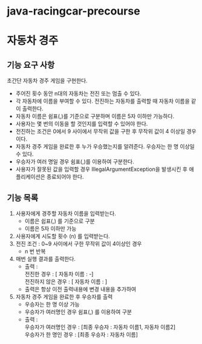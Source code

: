 # java-racingcar-precourse

# 자동차 경주
## 기능 요구 사항
초간단 자동차 경주 게임을 구현한다.</br>
- 주어진 횟수 동안 n대의 자동차는 전진 또는 멈출 수 있다.
- 각 자동차에 이름을 부여할 수 있다. 전진하는 자동차를 출력할 때 자동차 이름을 같이 출력한다.
- 자동차 이름은 쉼표(,)를 기준으로 구분하며 이름은 5자 이하만 가능하다.
- 사용자는 몇 번의 이동을 할 것인지를 입력할 수 있어야 한다.
- 전진하는 조건은 0에서 9 사이에서 무작위 값을 구한 후 무작위 값이 4 이상일 경우이다.
- 자동차 경주 게임을 완료한 후 누가 우승했는지를 알려준다. 우승자는 한 명 이상일 수 있다.
- 우승자가 여러 명일 경우 쉼표(,)를 이용하여 구분한다.
- 사용자가 잘못된 값을 입력할 경우 IllegalArgumentException을 발생시킨 후 애플리케이션은 종료되어야 한다.


## 기능 목록
1. 사용자에게 경주할 자동차 이름을 입력받는다.
   - 이름은 쉽표(,) 를 기준으로 구분
   - 이름은 5자 이하만 가능
2. 사용자에게 시도할 횟수 (n) 를 입력받는다.
3. 전진 조건 : 0~9 사이에서 구한 무작위 값이 4이상인 경우
   - n 번 반복
4. 매번 실행 결과를 출력한다.
   - 출력 :</br>
      전진한 경우 : [ 자동차 이름 : -] </br>
      전진하지 않은 경우 : [ 자동차 이름 : ]</br>
   - 출력은 항상 이전 출력내용에 변경 내용을 추가하여
4. 자동차 경주 게임을 완료한 후 우승자를 출력
   - 우승자는 한 명 이상 가능
   - 우승자가 여러명인 경우 쉼표(,) 를 이용하여 구분
   - 출력 : </br>
     우승자가 여러명인 경우 : [최종 우승자 : 자동차 이름1, 자동차 이름2] </br>
     우승자가 한 명인 경우 : [최종 우승자 : 자동차 이름]
 
